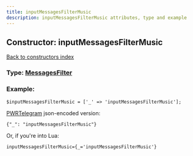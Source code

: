 ```yaml
---
title: inputMessagesFilterMusic
description: inputMessagesFilterMusic attributes, type and example
---
```

## Constructor: inputMessagesFilterMusic  
[Back to constructors index](index.md)






### Type: [MessagesFilter](../types/MessagesFilter.md)


### Example:

```
$inputMessagesFilterMusic = ['_' => 'inputMessagesFilterMusic'];
```  

[PWRTelegram](https://pwrtelegram.xyz) json-encoded version:

```
{"_": "inputMessagesFilterMusic"}
```


Or, if you're into Lua:  


```
inputMessagesFilterMusic={_='inputMessagesFilterMusic'}

```



